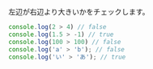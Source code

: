 <!--
label: >
description: 大なり演算子です。
link: https://developer.mozilla.org/ja/docs/Web/JavaScript/Reference/Operators/Greater_than
-->

左辺が右辺より大きいかをチェックします。

```typescript
console.log(2 > 4) // false
console.log(1.5 > -1) // true
console.log(100 > 100) // false
console.log('a' > 'b'); // false
console.log('い' > 'あ'); // true
```
